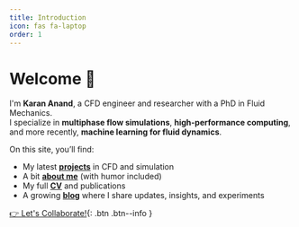 ```yaml
---
title: Introduction
icon: fas fa-laptop
order: 1
---
```


# Welcome 👋

I'm **Karan Anand**, a CFD engineer and researcher with a PhD in Fluid Mechanics.  
I specialize in **multiphase flow simulations**, **high-performance computing**, and more recently, **machine learning for fluid dynamics**.

On this site, you’ll find:
- My latest **[projects](/projects)** in CFD and simulation
- A bit **[about me](/about)** (with humor included)
- My full **[CV](/cv)** and publications
- A growing **[blog](/)** where I share updates, insights, and experiments

[👉 Let's Collaborate!](/contact){: .btn .btn--info }

